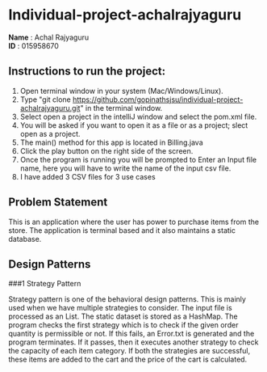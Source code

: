 # Individual-project-achalrajyaguru

**Name** : Achal Rajyaguru <br />
**ID** : 015958670

## Instructions to run the project:
1) Open terminal window in your system (Mac/Windows/Linux).
2) Type "git clone https://github.com/gopinathsjsu/individual-project-achalrajyaguru.git" in the terminal window.
3) Select open a project in the intelliJ window and select the pom.xml file.
4) You will be asked if you want to open it as a file or as a project; slect open as a project.
5) The main() method for this app is located in Billing.java
6) Click the play button on the right side of the screen.
7) Once the program is running you will be prompted to Enter an Input file name, here you will have to write the name of the input csv file.
8) I have added 3 CSV files for 3 use cases


## Problem Statement
This is an application where the user has power to purchase items from the store. The application is terminal based and it also maintains a static database.

## Design Patterns

###1 Strategy Pattern

Strategy pattern is one of the behavioral design patterns. This is mainly used when we have multiple strategies to consider. The input file is processed as an List<List>. The static dataset is stored as a HashMap. The program checks the first strategy which is to check if the given order quantity is permissible or not. If this fails, an Error.txt is generated and the program terminates. If it passes, then it executes another strategy to check the capacity of each item category. If both the strategies are successful, these items are added to the cart and the price of the cart is calculated.
